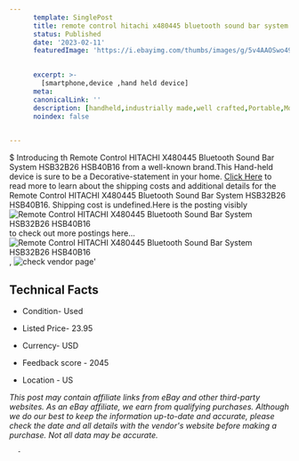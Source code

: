 ```yaml
---
      template: SinglePost
      title: remote control hitachi x480445 bluetooth sound bar system hsb32b26 hsb40b16
      status: Published
      date: '2023-02-11'
      featuredImage: 'https://i.ebayimg.com/thumbs/images/g/5v4AAOSwo49dp0Tt/s-l225.jpg'
       

      excerpt: >-
        [smartphone,device ,hand held device]
      meta:
      canonicalLink: ''
      description: [handheld,industrially made,well crafted,Portable,Mobile,Compact,Convenient,Lightweight,Maneuverable,Man-portable,Miniature,Carriable,Hand-held,Light,Holdable,Transportable,Mobile device,Pocket-sized,On-the-go,Wireless,Cordless,Compact size,Convenient size, smartphone,device ,hand held device]
      noindex: false
      

---
```

$
      Introducing th Remote Control HITACHI X480445 Bluetooth Sound Bar System HSB32B26 HSB40B16 from a well-known brand.This Hand-held device  is sure to be a Decorative-statement in your home. [Click Here](https://www.ebay.com/itm/383836048203?hash=item595e694b4b%3Ag%3A5v4AAOSwo49dp0Tt&mkevt=1&mkcid=1&mkrid=711-53200-19255-0&campid=%253CePNCampaignId%253E&customid=%253CreferenceId%253E&toolid=10049) to read more to learn about the shipping costs and additional details for the Remote Control HITACHI X480445 Bluetooth Sound Bar System HSB32B26 HSB40B16. Shipping cost is undefined.Here is the posting visibly ![Remote Control HITACHI X480445 Bluetooth Sound Bar System HSB32B26 HSB40B16](https://i.ebayimg.com/thumbs/images/g/5v4AAOSwo49dp0Tt/s-l225.jpg) to check out more postings here... ![Remote Control HITACHI X480445 Bluetooth Sound Bar System HSB32B26 HSB40B16](https://i.ebayimg.com/images/g/5v4AAOSwo49dp0Tt/s-l1200.jpg), ![check vendor page]()'

      

 ## Technical Facts 



     
      

 - Condition- Used 


      

 - Listed Price- 23.95 


      

 - Currency- USD 


      

 - Feedback score - 2045 


      

 - Location - US 


      
      

 *_This post may contain affiliate links from eBay and other third-party websites. As an eBay affiliate, we earn from qualifying purchases. Although we do our best to keep the information up-to-date and accurate, please check the date and all details with the vendor's website before making a purchase. Not all data may be accurate._*




      -
